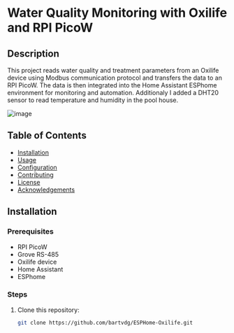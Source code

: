 # Water Quality Monitoring with Oxilife and RPI PicoW

## Description

This project reads water quality and treatment parameters from an Oxilife device using Modbus communication protocol and transfers the data to an RPI PicoW. The data is then integrated into the Home Assistant ESPhome environment for monitoring and automation. Additionaly I added a DHT20 sensor to read temperature and humidity in the pool house.

![image](https://github.com/bartvdg/ESPHome-Oxilife/assets/44372484/49247495-76a0-4ffc-9ff6-40b7a224e3f1)

## Table of Contents

- [Installation](#installation)
- [Usage](#usage)
- [Configuration](#configuration)
- [Contributing](#contributing)
- [License](#license)
- [Acknowledgements](#acknowledgements)

## Installation

### Prerequisites

- RPI PicoW
- Grove RS-485
- Oxilife device
- Home Assistant
- ESPhome

### Steps

1. Clone this repository:
   ```bash
   git clone https://github.com/bartvdg/ESPHome-Oxilife.git

